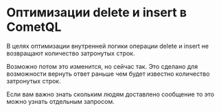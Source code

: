 
# Оптимизации delete и insert в CometQL


В целях оптимизации внутренней логики операции delete и insert не возвращают количество затронутых строк.

Возможно потом это изменится, но сейчас так. Это сделано для возможности вернуть ответ раньше чем будет известно количество затронутых строк.

Если вам важно знать скольким людям доставлено сообщение то это можно узнать отдельным запросом.